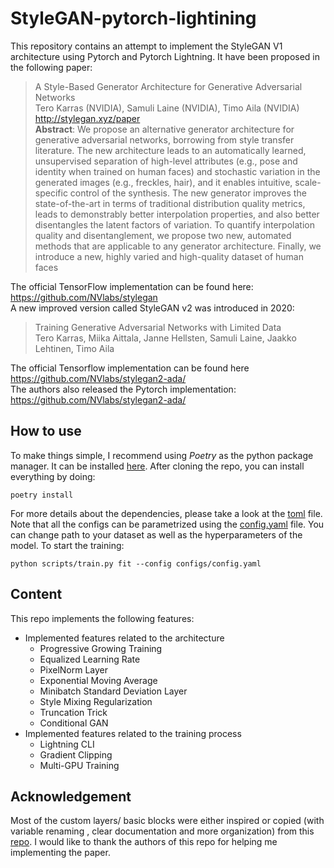 # StyleGAN-pytorch-lightining

This repository contains an attempt to implement the StyleGAN V1 architecture using Pytorch and Pytorch Lightning. It have been proposed in the following paper:

> A Style-Based Generator Architecture for Generative Adversarial Networks \
Tero Karras (NVIDIA), Samuli Laine (NVIDIA), Timo Aila (NVIDIA) \
http://stylegan.xyz/paper \
**Abstract**: We propose an alternative generator architecture for generative adversarial networks, borrowing from style transfer literature. The new architecture leads to an automatically learned, unsupervised separation of high-level attributes (e.g., pose and identity when trained on human faces) and stochastic variation in the generated images (e.g., freckles, hair), and it enables intuitive, scale-specific control of the synthesis. The new generator improves the state-of-the-art in terms of traditional distribution quality metrics, leads to demonstrably better interpolation properties, and also better disentangles the latent factors of variation. To quantify interpolation quality and disentanglement, we propose two new, automated methods that are applicable to any generator architecture. Finally, we introduce a new, highly varied and high-quality dataset of human faces

The official TensorFlow implementation can be found here: https://github.com/NVlabs/stylegan \
A new improved version called StyleGAN v2 was introduced in 2020:
> Training Generative Adversarial Networks with Limited Data \
Tero Karras, Miika Aittala, Janne Hellsten, Samuli Laine, Jaakko Lehtinen, Timo Aila

The official Tensorflow implementation can be found here https://github.com/NVlabs/stylegan2-ada/ \
The authors also released the Pytorch implementation: https://github.com/NVlabs/stylegan2-ada/

## How to use

To make things simple, I recommend using *Poetry* as the python package manager. It can be installed [here](https://python-poetry.org/docs/#installation).
After cloning the repo, you can install everything by doing:

    poetry install

For more details about the dependencies, please take a look at the [toml](pyproject.toml) file. 
Note that all the configs can be parametrized using the [config.yaml](configs/config.yaml) file. You can change path to your dataset as well as the hyperparameters of the model. 
To start the training:

    python scripts/train.py fit --config configs/config.yaml

## Content

This repo implements the following features:
- Implemented features related to the architecture
    -  Progressive Growing Training
    - Equalized Learning Rate
    - PixelNorm Layer
    - Exponential Moving Average
    - Minibatch Standard Deviation Layer
    - Style Mixing Regularization
    - Truncation Trick
    - Conditional GAN
- Implemented features related to the training process
    - Lightning CLI 
    - Gradient Clipping
    - Multi-GPU Training

## Acknowledgement

Most of the custom layers/ basic blocks were either inspired or copied (with variable renaming , clear documentation and more organization) from this [repo](https://github.com/lernapparat/lernapparat/tree/master/style_gan). I would like to thank the authors of this repo for helping me implementing the paper.

